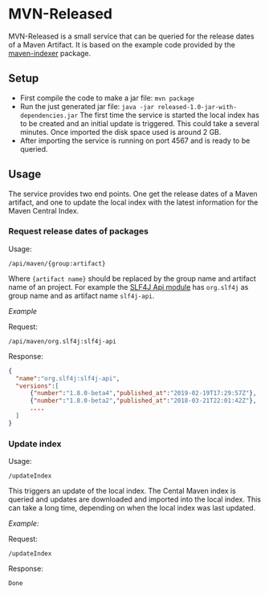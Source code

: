 # MVN-Released
MVN-Released is a small service that can be queried for the release dates of a Maven Artifact.
It is based on the example code provided by the [maven-indexer](https://maven.apache.org/maven-indexer/) package.

## Setup

- First compile the code to make a jar file: `mvn package`
- Run the just generated jar file: `java -jar released-1.0-jar-with-dependencies.jar`
  The first time the service is started the local index has to be created and an initial update is triggered. 
  This could take a several minutes. Once imported the disk space used is around 2 GB.
- After importing the service is running on port 4567 and is ready to be queried.


## Usage
The service provides two end points. 
One get the release dates of a Maven artifact, and one to update the local index with the latest information for the Maven Central Index.

### Request release dates of packages
Usage:
```
/api/maven/{group:artifact}
```

Where `{artifact name}` should be replaced by the group name and artifact name of an project.
For example the [SLF4J Api module](https://mvnrepository.com/artifact/org.slf4j/slf4j-api) has `org.slf4j` as group name and as artifact name `slf4j-api`. 

_Example_

Request:
```
/api/maven/org.slf4j:slf4j-api
```

Response:
```json
{
  "name":"org.slf4j:slf4j-api",
  "versions":[
      {"number":"1.8.0-beta4","published_at":"2019-02-19T17:29:57Z"},
      {"number":"1.8.0-beta2","published_at":"2018-03-21T22:01:42Z"},
      ....
  ]
}
```


### Update index
Usage:
```
/updateIndex
```

This triggers an update of the local index. 
The Cental Maven index is queried and updates are downloaded and imported into the local index.
This can take a long time, depending on when the local index was last updated.

_Example:_

Request:
```
/updateIndex
```

Response:
```
Done
```
